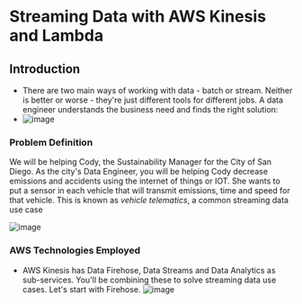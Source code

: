 # Streaming Data with AWS Kinesis and Lambda

## Introduction
* There are two main ways of working with data - batch or stream. Neither is better or worse - they're just different tools for different jobs. A data engineer understands the business need and finds the right solution: 
* ![image](https://github.com/IsaacMwendwa/Streaming-Data-with-AWS-Kinesis-and-Lambda/assets/51324520/8bfc2a14-4dc8-4ef0-8283-ff86a5fd8634)

### Problem Definition
We will be helping Cody, the Sustainability Manager for the City of San Diego. As the city's Data Engineer, you will be helping Cody decrease emissions and accidents using the internet of things or IOT. She wants to put a sensor in each vehicle that will transmit emissions, time and speed for that vehicle. This is known as *vehicle telematics*, a common streaming data use case

![image](https://github.com/IsaacMwendwa/Streaming-Data-with-AWS-Kinesis-and-Lambda/assets/51324520/60dc84c9-2719-4256-bfcd-b0ace3dea90b)

### AWS Technologies Employed
* AWS Kinesis has Data Firehose, Data Streams and Data Analytics as sub-services. You'll be combining these to solve streaming data use cases. Let's start with Firehose.
  ![image](https://github.com/IsaacMwendwa/Streaming-Data-with-AWS-Kinesis-and-Lambda/assets/51324520/3408f20b-0e23-4a13-a04a-77ceecc95ab0)


